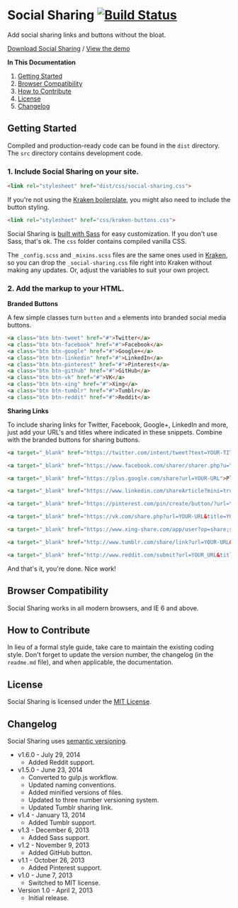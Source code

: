 # Social Sharing [![Build Status](https://travis-ci.org/cferdinandi/social-sharing.svg)](https://travis-ci.org/cferdinandi/social-sharing)
Add social sharing links and buttons without the bloat.

[Download Social Sharing](https://github.com/cferdinandi/social-sharing/archive/master.zip) / [View the demo](http://cferdinandi.github.io/social-sharing/)

**In This Documentation**

1. [Getting Started](#getting-started)
2. [Browser Compatibility](#browser-compatibility)
3. [How to Contribute](#how-to-contribute)
4. [License](#license)
5. [Changelog](#changelog)



## Getting Started

Compiled and production-ready code can be found in the `dist` directory. The `src` directory contains development code.

### 1. Include Social Sharing on your site.

```html
<link rel="stylesheet" href="dist/css/social-sharing.css">
```

If you're not using the [Kraken boilerplate](http://cferdinandi.github.io/kraken/), you might also need to include the button styling.

```html
<link rel="stylesheet" href="css/kraken-buttons.css">
```

Social Sharing is [built with Sass](http://sass-lang.com/) for easy customization. If you don't use Sass, that's ok. The `css` folder contains compiled vanilla CSS.

The `_config.scss` and `_mixins.scss` files are the same ones used in [Kraken](http://cferdinandi.github.io/kraken/), so you can drop the `_social-sharing.css` file right into Kraken without making any updates. Or, adjust the variables to suit your own project.

### 2. Add the markup to your HTML.

**Branded Buttons**

A few simple classes turn `button` and `a` elements into branded social media buttons.

```html
<a class="btn btn-tweet" href="#">Twitter</a>
<a class="btn btn-facebook" href="#">Facebook</a>
<a class="btn btn-google" href="#">Google+</a>
<a class="btn btn-linkedin" href="#">LinkedIn</a>
<a class="btn btn-pinterest" href="#">Pinterest</a>
<a class="btn btn-github" href="#">GitHub</a>
<a class="btn btn-vk" href="#">VK</a>
<a class="btn btn-xing" href="#">Xing</a>
<a class="btn btn-tumblr" href="#">Tumblr</a>
<a class="btn btn-reddit" href="#">Reddit</a>
```

**Sharing Links**

To include sharing links for Twitter, Facebook, Google+, LinkedIn and more, just add your URL's and titles where indicated in these snippets. Combine with the branded buttons for sharing buttons.

```html
<a target="_blank" href="https://twitter.com/intent/tweet?text=YOUR-TITLE&url=YOUR-URL&via=TWITTER-HANDLE">Tweet</a>

<a target="_blank" href="https://www.facebook.com/sharer/sharer.php?u=YOUR-URL">Share on Facebook</a>

<a target="_blank" href="https://plus.google.com/share?url=YOUR-URL">Plus on Google+</a>

<a target="_blank" href="https://www.linkedin.com/shareArticle?mini=true&url=YOUR-URL&title=YOUR-TITLE&summary=YOUR-SUMMARY&source=YOUR-URL">Share on LinkedIn</a>

<a target="_blank" href="https://pinterest.com/pin/create/button/?url=YOUR-URL&description=YOUR-DESCRIPTION&media=YOUR-IMAGE-SRC">Pin on Pinterest</a>

<a target="_blank" href="https://vk.com/share.php?url=YOUR-URL&title=YOUR-TITLE&description=YOUR-DESCRIPTION&image=YOUR-IMAGE-SRC&noparse=true">Share on VK</a>

<a target="_blank" href="https://www.xing-share.com/app/user?op=share;sc_p=xing-share;url=YOUR-URL">Share on Xing</a>

<a target="_blank" href="http://www.tumblr.com/share/link?url=YOUR-URL&description=YOUR-DESCRIPTION">Share on Tumblr</a>

<a target="_blank" href="http://www.reddit.com/submit?url=YOUR_URL&title=YOUR_TITLE">Share on Reddit</a>
```

And that's it, you're done. Nice work!



## Browser Compatibility

Social Sharing works in all modern browsers, and IE 6 and above.



## How to Contribute

In lieu of a formal style guide, take care to maintain the existing coding style. Don't forget to update the version number, the changelog (in the `readme.md` file), and when applicable, the documentation.



## License

Social Sharing is licensed under the [MIT License](http://gomakethings.com/mit/).



## Changelog

Social Sharing uses [semantic versioning](http://semver.org/).

* v1.6.0 - July 29, 2014
	* Added Reddit support.
* v1.5.0 - June 23, 2014
	* Converted to gulp.js workflow.
	* Updated naming conventions.
	* Added minified versions of files.
	* Updated to three number versioning system.
	* Updated Tumblr sharing link.
* v1.4 - January 13, 2014
	* Added Tumblr support.
* v1.3 - December 6, 2013
	* Added Sass support.
* v1.2 - November 9, 2013
	* Added GitHub button.
* v1.1 - October 26, 2013
	* Added Pinterest support.
* v1.0 - June 7, 2013
	* Switched to MIT license.
* Version 1.0 - April 2, 2013
	* Initial release.
